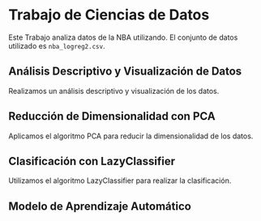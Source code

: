 # Trabajo de Ciencias de Datos

Este Trabajo analiza datos de la NBA utilizando. El conjunto de datos utilizado es `nba_logreg2.csv`.

## Análisis Descriptivo y Visualización de Datos

Realizamos un análisis descriptivo y visualización de los datos.

## Reducción de Dimensionalidad con PCA

Aplicamos el algoritmo PCA para reducir la dimensionalidad de los datos.

## Clasificación con LazyClassifier

Utilizamos el algoritmo LazyClassifier para realizar la clasificación.

## Modelo de Aprendizaje Automático
